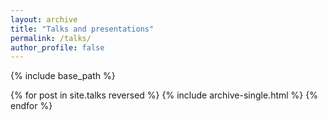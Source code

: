 ```yaml
---
layout: archive
title: "Talks and presentations"
permalink: /talks/
author_profile: false
---
```


{% include base_path %}

{% for post in site.talks reversed %}
  {% include archive-single.html %}
{% endfor %}
